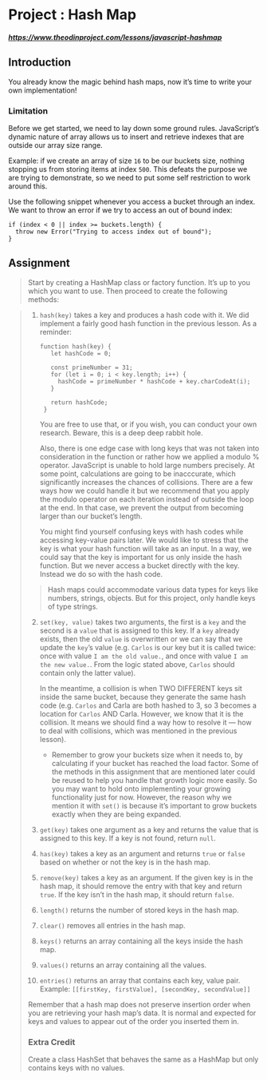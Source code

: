 # Project : Hash Map
##### https://www.theodinproject.com/lessons/javascript-hashmap

## Introduction
You already know the magic behind hash maps, now it’s time to write your own implementation!

### Limitation
Before we get started, we need to lay down some ground rules. JavaScript’s dynamic nature of array allows us to insert and retrieve indexes that are outside our array size range.

Example: if we create an array of size `16` to be our buckets size, nothing stopping us from storing items at index `500`. This defeats the purpose we are trying to demonstrate, so we need to put some self restriction to work around this.

Use the following snippet whenever you access a bucket through an index. We want to throw an error if we try to access an out of bound index:
```
if (index < 0 || index >= buckets.length) {
  throw new Error("Trying to access index out of bound");
}
```

## Assignment
> Start by creating a HashMap class or factory function. It’s up to you which you want to use. Then proceed to create the following methods:

> 1. `hash(key)` takes a key and produces a hash code with it. We did implement a fairly good hash function in the previous lesson. As a reminder:
> 		```
> 		function hash(key) {
> 		   let hashCode = 0;
> 		      
> 		   const primeNumber = 31;
> 		   for (let i = 0; i < key.length; i++) {
> 		     hashCode = primeNumber * hashCode + key.charCodeAt(i);
> 		   }
> 		
> 		   return hashCode;
> 		 } 
> 		```
> 		You are free to use that, or if you wish, you can conduct your own research. Beware, this is a deep deep rabbit hole.
> 
>       Also, there is one edge case with long keys that was not taken into consideration in the function or rather how we applied a modulo % operator. JavaScript is unable to hold large numbers precisely. At some point, calculations are going to be inacccurate, which significantly increases the chances of collisions. There are a few ways how we could handle it but we recommend that you apply the modulo operator on each iteration instead of outside the loop at the end. In that case, we prevent the output from becoming larger than our bucket’s length.
> 
>       You might find yourself confusing keys with hash codes while accessing key-value pairs later. We would like to stress that the key is what your hash function will take as an input. In a way, we could say that the key is important for us only inside the hash function. But we never access a bucket directly with the key. Instead we do so with the hash code.
> 
> > Hash maps could accommodate various data types for keys like numbers, strings, objects. But for this project, only handle keys of type strings.
> 
> 2. `set(key, value)` takes two arguments, the first is a `key` and the second is a `value` that is assigned to this key. If a `key` already exists, then the old `value` is overwritten or we can say that we update the `key`’s value (e.g. `Carlos` is our key but it is called twice: once with value `I am the old value.`, and once with value `I am the new value.`. From the logic stated above, `Carlos` should contain only the latter value).
>
>		In the meantime, a collision is when TWO DIFFERENT keys sit inside the same bucket, because they generate the same hash code (e.g. `Carlos` and Carla are both hashed to 3, so 3 becomes a location for `Carlos` AND Carla. However, we know that it is the collision. It means we should find a way how to resolve it — how to deal with collisions, which was mentioned in the previous lesson).
> 
> 		* Remember to grow your buckets size when it needs to, by calculating if your bucket has reached the load factor. Some of the methods in this assignment that are mentioned later could be reused to help you handle that growth logic more easily. So you may want to hold onto implementing your growing functionality just for now. However, the reason why we mention it with `set()` is because it’s important to grow buckets exactly when they are being expanded.
> 3. `get(key)` takes one argument as a key and returns the value that is assigned to this key. If a key is not found, return `null`.
> 4. `has(key)` takes a key as an argument and returns `true` or `false` based on whether or not the key is in the hash map.
> 5. `remove(key)` takes a key as an argument. If the given key is in the hash map, it should remove the entry with that key and return `true`. If the key isn’t in the hash map, it should return `false`.
> 6. `length()` returns the number of stored keys in the hash map.
> 4. `clear()` removes all entries in the hash map.
> 5. `keys()` returns an array containing all the keys inside the hash map.
> 6. `values()` returns an array containing all the values.
> 7. `entries()` returns an array that contains each key, value pair. Example: `[[firstKey, firstValue], [secondKey, secondValue]]`
> 
> Remember that a hash map does not preserve insertion order when you are retrieving your hash map’s data. It is normal and expected for keys and values to appear out of the order you inserted them in.
> 
> ### Extra Credit
> Create a class HashSet that behaves the same as a HashMap but only contains keys with no values.